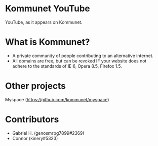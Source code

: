 # Kommunet YouTube
YouTube, as it appears on Kommunet.

# What is Kommunet?
- A private community of people contributing to an alternative internet.
- All domains are free, but can be revoked IF your website does not adhere to the standards of IE 6, Opera 8.5, Firefox 1.5.

# Other projects
Myspace (https://github.com/kommunet/myspace)

# Contributors
- Gabriel H. (genosmrpg7899#2369)
- Connor (kinery#5323)
